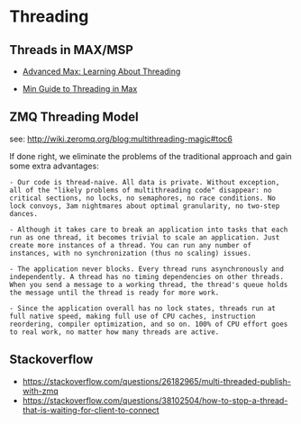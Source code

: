 # Threading

## Threads in MAX/MSP

- [Advanced Max: Learning About Threading](https://cycling74.com/tutorials/advanced-max-learning-about-threading)

- [Min Guide to Threading in Max](https://cycling74.github.io/min-devkit/guide/threading)

## ZMQ Threading Model

see: http://wiki.zeromq.org/blog:multithreading-magic#toc6

If done right, we eliminate the problems of the traditional approach and gain some extra advantages:

    - Our code is thread-naive. All data is private. Without exception, all of the "likely problems of multithreading code" disappear: no critical sections, no locks, no semaphores, no race conditions. No lock convoys, 3am nightmares about optimal granularity, no two-step dances.

    - Although it takes care to break an application into tasks that each run as one thread, it becomes trivial to scale an application. Just create more instances of a thread. You can run any number of instances, with no synchronization (thus no scaling) issues.
    
    - The application never blocks. Every thread runs asynchronously and independently. A thread has no timing dependencies on other threads. When you send a message to a working thread, the thread's queue holds the message until the thread is ready for more work.
    
    - Since the application overall has no lock states, threads run at full native speed, making full use of CPU caches, instruction reordering, compiler optimization, and so on. 100% of CPU effort goes to real work, no matter how many threads are active.

## Stackoverflow

- https://stackoverflow.com/questions/26182965/multi-threaded-publish-with-zmq
- https://stackoverflow.com/questions/38102504/how-to-stop-a-thread-that-is-waiting-for-client-to-connect